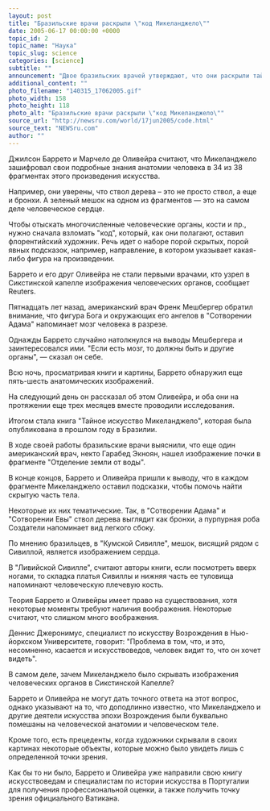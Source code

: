 ```yaml
---
layout: post
title: "Бразильские врачи раскрыли \"код Микеланджело\""
date: 2005-06-17 00:00:00 +0000
topic_id: 2
topic_name: "Наука"
topic_slug: science
categories: [science]
subtitle: ""
announcement: "Двое бразильских врачей утверждают, что они раскрыли тайный урок по человеческой анатомии, который Микеланджело Буанаротти зашифровал на потолке Сикстинской капеллы."
additional_content: ""
photo_filename: "140315_17062005.gif"
photo_width: 158
photo_height: 118
photo_alt: "Бразильские врачи раскрыли \"код Микеланджело\""
source_url: "http://newsru.com/world/17jun2005/code.html"
source_text: "NEWSru.com"
author: ""
---
```

Джилсон Баррето и Марчело де Оливейра считают, что Микеланджело зашифровал свои подробные знания анатомии человека в 34 из 38 фрагментах этого произведения искусства.

Например, они уверены, что ствол дерева – это не просто ствол, а еще и бронхи. А зеленый мешок на одном из фрагментов &mdash; это на самом деле человеческое сердце.

Чтобы отыскать многочисленные человеческие органы, кости и пр., нужно сначала взломать "код", который, как они полагают, оставил флорентийский художник. Речь идет о наборе порой скрытых, порой явных подсказок, например, направление, в котором указывает какая-либо фигура на произведении.

Баррето и его друг Оливейра не стали первыми врачами, кто узрел в Сикстинской капелле изображения человеческих органов, сообщает Reuters.

Пятнадцать лет назад, американский врач Френк Мешбергер обратил внимание, что фигура Бога и окружающих его ангелов в "Сотворении Адама" напоминает мозг человека в разрезе.

Однажды Баррето случайно натолкнулся на выводы Мешбергера и заинтересовался ими. "Если есть мозг, то должны быть и другие органы", &mdash; сказал он себе.

Всю ночь, просматривая книги и картины, Баррето обнаружил еще пять-шесть анатомических изображений.

На следующий день он рассказал об этом Оливейра, и оба они на протяжении еще трех месяцев вместе проводили исследования.

Итогом стала книга "Тайное искусство Микеланджело", которая была опубликована в прошлом году в Бразилии.

В ходе своей работы бразильские врачи выяснили, что еще один американский врач, некто Гарабед Экноян, нашел изображение почки в фрагменте "Отделение земли от воды".

В конце концов, Баррето и Оливейра пришли к выводу, что в каждом фрагменте Микеланджело оставил подсказки, чтобы помочь найти скрытую часть тела.

Некоторые их них тематические. Так, в "Сотворении Адама" и "Сотворении Евы" ствол дерева выглядит как бронхи, а пурпурная роба Создатели напоминает вид легкого сбоку.

По мнению бразильцев, в "Кумской Сивилле", мешок, висящий рядом с Сивиллой, является изображением сердца.

В "Ливийской Сивилле", считают авторы книги, если посмотреть вверх ногами, то складка платья Сивиллы и нижняя часть ее туловища напоминают человеческую плечевую кость.

Теория Баррето и Оливейры имеет право на существования, хотя некоторые моменты требуют наличия воображения. Некоторые считают, что слишком много воображения.

Деннис Джеронимус, специалист по искусству Возрождения в Нью-йоркском Университете, говорит: "Проблема в том, что, и это, несомненно, касается и искусствоведов, человек видит то, что он хочет видеть".

В самом деле, зачем Микеланджело было скрывать изображения человеческих органов в Сикстинской Капелле?

Баррето и Оливейра не могут дать точного ответа на этот вопрос, однако указывают на то, что доподлинно известно, что Микеланджело и другие деятели искусства эпохи Возрождения были буквально помешаны на человеческой анатомии и человеческом теле.

Кроме того, есть прецеденты, когда художники скрывали в своих картинах некоторые объекты, которые можно было увидеть лишь с определенной точки зрения.

Как бы то ни было, Баррето и Оливейра уже направили свою книгу искусствоведам и специалистам по истории искусства в Португалии для получения профессиональной оценки, а также получить точку зрения официального Ватикана.
